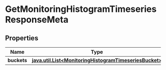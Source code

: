 

# GetMonitoringHistogramTimeseriesResponseMeta

## Properties

Name | Type | Description | Notes
------------ | ------------- | ------------- | -------------
**buckets** | [**java.util.List&lt;MonitoringHistogramTimeseriesBucket&gt;**](MonitoringHistogramTimeseriesBucket.md) |  |  [optional]



